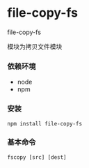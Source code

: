 # file-copy-fs
file-copy-fs

模块为拷贝文件模块

### 依赖环境

* node
* npm

### 安装
`npm install file-copy-fs`

### 基本命令

`fscopy [src] [dest]`





